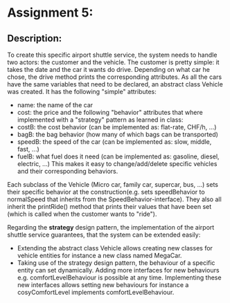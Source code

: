 # Assignment 5:
## Description:



To create this specific airport shuttle service, the system needs to handle two actors: the customer and the vehicle. 
The customer is pretty simple: it takes the date and the car it wants do drive. Depending on what car he chose, the drive method prints the corresponding attributes.
As all the cars have the same variables that need to be declared, an abstract class Vehicle was created. It has the following "simple" attributes:
- name: the name of the car
- cost: the price
and the following "behavior" attributes that where implemented with a "strategy" pattern as learned in class:
- costB: the cost behavior (can be implemented as: flat-rate, CHF/h, ...)
- bagB: the bag behavior (how many of which bags can be transported)
- speedB: the speed of the car (can be implemented as: slow, middle, fast, ...)
- fuelB: what fuel does it need (can be implemented as: gasoline, diesel, electric, ...)
This makes it easy to change/add/delete specific vehicles and their corresponding behaviors.

Each subclass of the Vehicle (Micro car, family car, supercar, bus, ...) sets their specific behavior at the construction(e.g. sets speedBehavior to normalSpeed that inherits from the SpeedBehavior-interface).
They also all inherit the printRide() method that prints their values that have been set (which is called when the customer wants to "ride"). 

Regarding the **strategy** design pattern, the implementation of the airport shuttle service guarantees, that the system can be extended easily:
- Extending the abstract class Vehicle allows creating new classes for vehicle entities for instance a new class named MegaCar.
- Taking use of the strategy design pattern, the behaviour of a specific entity can set dynamically. Adding more interfaces for new behaviours e.g. comfortLevelBehaviour is possible at any time.
  Implementing these new interfaces allows setting new behaviours for instance a cosyComfortLevel implements comfortLevelBehaviour.



